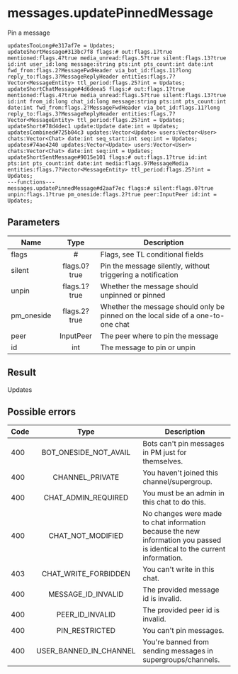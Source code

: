 # messages.updatePinnedMessage
Pin a message

```
updatesTooLong#e317af7e = Updates;
updateShortMessage#313bc7f8 flags:# out:flags.1?true mentioned:flags.4?true media_unread:flags.5?true silent:flags.13?true id:int user_id:long message:string pts:int pts_count:int date:int fwd_from:flags.2?MessageFwdHeader via_bot_id:flags.11?long reply_to:flags.3?MessageReplyHeader entities:flags.7?Vector<MessageEntity> ttl_period:flags.25?int = Updates;
updateShortChatMessage#4d6deea5 flags:# out:flags.1?true mentioned:flags.4?true media_unread:flags.5?true silent:flags.13?true id:int from_id:long chat_id:long message:string pts:int pts_count:int date:int fwd_from:flags.2?MessageFwdHeader via_bot_id:flags.11?long reply_to:flags.3?MessageReplyHeader entities:flags.7?Vector<MessageEntity> ttl_period:flags.25?int = Updates;
updateShort#78d4dec1 update:Update date:int = Updates;
updatesCombined#725b04c3 updates:Vector<Update> users:Vector<User> chats:Vector<Chat> date:int seq_start:int seq:int = Updates;
updates#74ae4240 updates:Vector<Update> users:Vector<User> chats:Vector<Chat> date:int seq:int = Updates;
updateShortSentMessage#9015e101 flags:# out:flags.1?true id:int pts:int pts_count:int date:int media:flags.9?MessageMedia entities:flags.7?Vector<MessageEntity> ttl_period:flags.25?int = Updates;
---functions---
messages.updatePinnedMessage#d2aaf7ec flags:# silent:flags.0?true unpin:flags.1?true pm_oneside:flags.2?true peer:InputPeer id:int = Updates;
```

## Parameters
| Name | Type | Description |
| ---- | :----: | ----------- |
| flags | # | Flags, see TL conditional fields |
| silent | flags.0?true | Pin the message silently, without triggering a notification |
| unpin | flags.1?true | Whether the message should unpinned or pinned |
| pm_oneside | flags.2?true | Whether the message should only be pinned on the local side of a one-to-one chat |
| peer | InputPeer | The peer where to pin the message |
| id | int | The message to pin or unpin |


## Result
Updates

## Possible errors
| Code | Type | Description |
| ---- | :----: | ----------- |
| 400 | BOT_ONESIDE_NOT_AVAIL | Bots can't pin messages in PM just for themselves. |
| 400 | CHANNEL_PRIVATE | You haven't joined this channel/supergroup. |
| 400 | CHAT_ADMIN_REQUIRED | You must be an admin in this chat to do this. |
| 400 | CHAT_NOT_MODIFIED | No changes were made to chat information because the new information you passed is identical to the current information. |
| 403 | CHAT_WRITE_FORBIDDEN | You can't write in this chat. |
| 400 | MESSAGE_ID_INVALID | The provided message id is invalid. |
| 400 | PEER_ID_INVALID | The provided peer id is invalid. |
| 400 | PIN_RESTRICTED | You can't pin messages. |
| 400 | USER_BANNED_IN_CHANNEL | You're banned from sending messages in supergroups/channels. |

